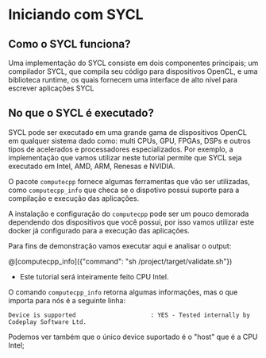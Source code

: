 # Iniciando com SYCL

## Como o SYCL funciona?

Uma implementação do SYCL consiste em dois componentes principais; um compilador SYCL, que compila seu código para dispositivos OpenCL, e uma biblioteca runtime, os quais fornecem uma interface de alto nível para escrever aplicações SYCL

## No que o SYCL é executado?

SYCL pode ser executado em uma grande gama de dispositivos OpenCL em qualquer sistema dado como: multi CPUs, GPU, FPGAs, DSPs e outros tipos de acelerados e processadores especializados. Por exemplo, a implementação que vamos utilizar neste tutorial permite que SYCL seja executado em Intel, AMD, ARM, Renesas e NVIDIA.

O pacote `computecpp` fornece algumas ferramentas que vão ser utilizadas, como `computecpp_info` que checa se o dispotivo possui suporte para a compilação e execução das aplicações.

A instalação e configuração do `computecpp` pode ser um pouco demorada dependendo dos dispositivos que você possui, por isso vamos utilizar este docker já configurado para a execução das aplicações.

Para fins de demonstração vamos executar aqui e analisar o output:

@[computecpp_info]({"command": "sh /project/target/validate.sh"})

* Este tutorial será inteiramente feito CPU Intel.

O comando `computecpp_info` retorna algumas informações, mas o que importa para nós é a seguinte linha:

`Device is supported                     : YES - Tested internally by Codeplay Software Ltd.`

Podemos ver também que o único device suportado é o "host" que é a CPU Intel;


